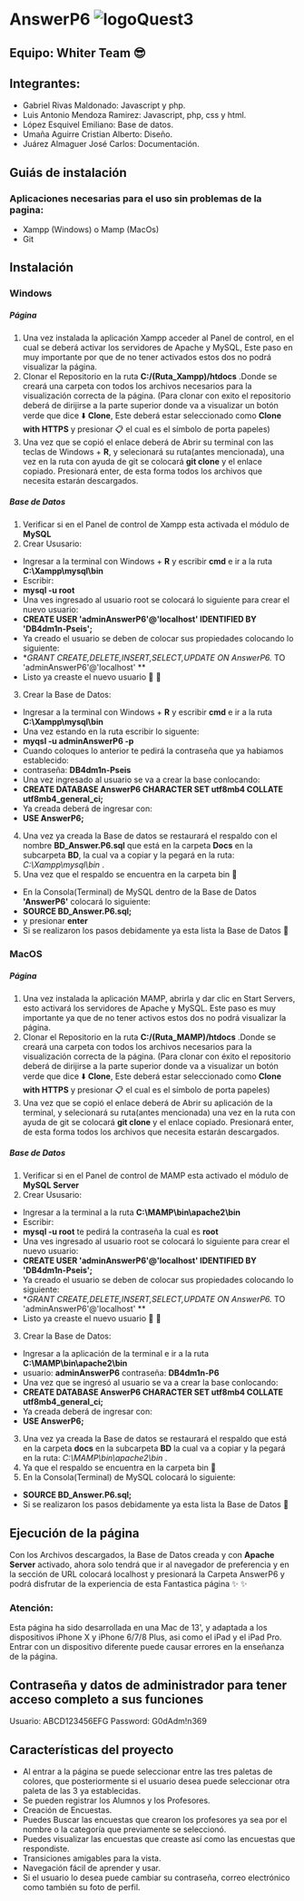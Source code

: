 # AnswerP6 ![logoQuest3](https://user-images.githubusercontent.com/65323540/85762696-9b6d2000-b6d9-11ea-861a-aca9fe47e008.png)
## Equipo: Whiter Team :sunglasses:
## Integrantes:
* Gabriel Rivas Maldonado: Javascript y php.
* Luis Antonio Mendoza Ramirez:  Javascript, php, css y html.
* López Esquivel Emiliano:  Base de datos.
* Umaña Aguirre Cristian Alberto:  Diseño.
* Juárez Almaguer José Carlos:  Documentación.
## Guiás de instalación
### Aplicaciones necesarias para el uso sin problemas de la pagina:
* Xampp (Windows) o Mamp (MacOs)
* Git

## Instalación
### Windows
##### Página
1. Una vez instalada la aplicación Xampp acceder al Panel de control, en el cual se deberá activar los servidores de Apache y MySQL, Este paso en muy importante por que de no tener activados estos dos no podrá visualizar la página.
2. Clonar el Repositorio en la ruta **C:/(Ruta_Xampp)/htdocs** .Donde se creará una carpeta con todos los archivos necesarios para la visualización correcta de la página.
(Para clonar con exito el repositorio deberá de dirijirse a la parte superior donde va a visualizar un botón verde que dice  :arrow_down: **Clone**, Este deberá estar seleccionado como **Clone with HTTPS** y presionar  :clipboard: el cual es el símbolo de porta papeles)
3. Una vez que se copió el enlace deberá de Abrir su terminal con las teclas de Windows + **R**, y selecionará su ruta(antes mencionada), una vez en la ruta con ayuda de git se colocará **git clone** y el enlace copiado. Presionará enter, de esta forma todos los archivos que necesita estarán descargados.
##### Base de Datos 
1. Verificar si en el Panel de control de Xampp esta activada el módulo de **MySQL**
2. Crear Ususario:
* Ingresar a la terminal con Windows + **R** y escribir **cmd** e ir a la ruta **C:\Xampp\mysql\bin**
* Escribir:
* **mysql -u root**
* Una ves ingresado al usuario root se colocará lo siguiente para crear el nuevo usuario:
* **CREATE USER 'adminAnswerP6'@'localhost' IDENTIFIED BY 'DB4dm1n-Pseis';**
* Ya creado el usuario se deben de colocar sus propiedades colocando lo siguiente:
* **GRANT CREATE,DELETE,INSERT,SELECT,UPDATE ON AnswerP6.* TO 'adminAnswerP6'@'localhost' **
* Listo ya creaste el nuevo usuario  :clap: :clap:
3. Crear la Base de Datos:
* Ingresar a la terminal con  Windows \+ **R** y escribir **cmd** e ir a la ruta **C:\Xampp\mysql\bin**
* Una vez estando en la ruta escribir lo siguente:
* **myqsl -u adminAnswerP6 -p**
* Cuando coloques lo anterior te pedirá la contraseña que ya habiamos establecido:
* contraseña: **DB4dm1n-Pseis**
* Una vez ingresado al usuario se va a crear la base conlocando:
* **CREATE DATABASE AnswerP6 CHARACTER SET utf8mb4 COLLATE utf8mb4_general_ci;**
* Ya creada deberá de ingresar con: 
* **USE AnswerP6;**
4. Una vez ya creada la Base de datos se restaurará el respaldo con el nombre **BD_Answer.P6.sql** que está en la carpeta **Docs** en la subcarpeta **BD**, la cual va a copiar y la pegará en la ruta: _*C:\Xampp\mysql\bin*_ .
5. Una vez que el respaldo se encuentra en la carpeta bin  :file_folder:
* En la Consola(Terminal) de MySQL dentro de la Base de Datos **'AnswerP6'** colocará lo siguiente:
* **SOURCE BD_Answer.P6.sql;**
* y presionar **enter**
* Si se realizaron los pasos debidamente ya esta lista la Base de Datos  :clap:

### MacOS
##### Página
1. Una vez instalada la aplicación MAMP, abrirla y dar clic en Start Servers, esto activará los servidores de Apache y MySQL. Este paso es muy importante ya que de no tener activos estos dos no podrá visualizar la página.
2. Clonar el Repositorio en la ruta **C:/(Ruta_MAMP)/htdocs** .Donde se creará una carpeta con todos los archivos necesarios para la visualización correcta de la página.
(Para clonar con éxito el repositorio deberá de dirijirse a la parte superior donde va a visualizar un botón verde que dice  :arrow_down: **Clone**, Este deberá estar seleccionado como **Clone with HTTPS** y presionar  :clipboard: el cual es el símbolo de porta papeles)
3. Una vez que se copió el enlace deberá de Abrir su aplicación de la terminal, y selecionará su ruta(antes mencionada) una vez en la ruta con ayuda de git se colocará **git clone** y el enlace copiado. Presionará enter, de esta forma todos los archivos que necesita estarán descargados.
##### Base de Datos 

1. Verificar si en el Panel de control de MAMP esta activado el módulo de **MySQL Server**
2. Crear Ususario:
* Ingresar a la terminal a la ruta **C:\MAMP\bin\apache2\bin**
* Escribir:
* **mysql -u root** te pedirá la contraseña la cual es **root**
* Una ves ingresado al usuario root se colocará lo siguiente para crear el nuevo usuario:
* **CREATE USER 'adminAnswerP6'@'localhost' IDENTIFIED BY 'DB4dm1n-Pseis';**
* Ya creado el usuario se deben de colocar sus propiedades colocando lo siguiente:
* **GRANT CREATE,DELETE,INSERT,SELECT,UPDATE ON AnswerP6.* TO 'adminAnswerP6'@'localhost' **
* Listo ya creaste el nuevo usuario  :clap: :clap:
3. Crear la Base de Datos:
* Ingresar a la aplicación de la terminal e ir a la ruta **C:\MAMP\bin\apache2\bin**
* usuario: **adminAnswerP6** contraseña: **DB4dm1n-P6**
* Una vez que se ingresó al usuario se va a crear la base conlocando:
* **CREATE DATABASE AnswerP6 CHARACTER SET utf8mb4 COLLATE utf8mb4_general_ci;**
* Ya creada deberá de ingresar con: 
* **USE AnswerP6;**
3. Una vez ya creada la Base de datos se restaurará el respaldo que está en la carpeta **docs** en la subcarpeta **BD** la cual va a copiar y la pegará en la ruta: _*C:\MAMP\bin\apache2\bin*_ .
4. Ya que el respaldo se encuentra en la carpeta bin  :file_folder:
5. En la Consola(Terminal) de MySQL colocará lo siguiente:
* **SOURCE BD_Answer.P6.sql;**
* Si se realizaron los pasos debidamente ya esta lista la Base de Datos  :clap:

## Ejecución de la página
Con los Archivos descargados, la Base de Datos creada y con **Apache Server** activado, ahora solo tendrá que ir al navegador de preferencia y en la sección de URL colocará localhost y presionará la Carpeta AnswerP6 y podrá disfrutar de la experiencia de esta Fantastica página  :sparkles: :sparkles:

### Atención: 
Esta página ha sido desarrollada en una Mac de 13', y adaptada a los dispositivos iPhone X y iPhone 6/7/8 Plus, asi como el iPad y el iPad Pro. Entrar con un dispositivo diferente puede causar errores en la enseñanza de la página.

## Contraseña y datos de administrador para tener acceso completo a sus funciones
Usuario: ABCD123456EFG
Password: G0dAdm!n369

## Características del proyecto
* Al entrar a la página se puede seleccionar entre las tres paletas de colores, que posteriormente si el usuario desea puede seleccionar otra paleta de las 3 ya establecidas.
* Se pueden registrar los Alumnos y los Profesores.
* Creación de Encuestas.
* Puedes Buscar las encuestas que crearon los profesores ya sea por el nombre o la categoría que previamente se seleccionó.
* Puedes visualizar las encuestas que creaste así como las encuestas que respondiste.
* Transiciones amigables para la vista.
* Navegación fácil de aprender y usar.
* Si el usuario lo desea puede cambiar su contraseña, correo electrónico como también su foto de perfil.
